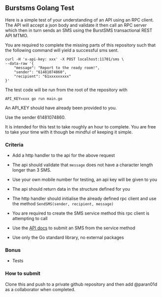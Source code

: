 ## Burstsms Golang Test

Here is a simple test of your understanding of an API using an RPC client. The API will accept a json body and validate it then call an RPC server which then in turn sends an SMS using the BurstSMS transactional REST API MTMO.

You are required to complete the missing parts of this repository such that the following command will yield a successful sms sent.

```
curl -H 'x-api-key: xxx' -X POST localhost:11701/sms \
--data-raw '{
    "message": "Report to the ready room!",
    "sender": "61481074860",
    "recipient": "61xxxxxxxxx"
}'

```

The test code will be run from the root of the repository with

```
API_KEY=xxx go run main.go
```

An API_KEY should have already been provided to you.

Use the sender 61481074860.

It is intended for this test to take roughly an hour to complete. You are free to take your time with it though be mindful of keeping it simple.

### Criteria

- Add a http handler to the api for the above request

- The api should validate that `message` does not have a character length longer than 3 SMS.

- Use your own mobile number for testing, an api key will be given to you

- The api should return data in the structure defined for you

- The http handler should initialise the already defined rpc client and use the method `SendSMS(sender, recipient, message)`

- You are required to create the SMS service method this rpc client is attempting to call

- Use the [API docs](https://developer.transmitmessage.com/) to submit an SMS from the service method

- Use only the Go standard library, no external packages

### Bonus

- Tests

### How to submit

Clone this and push to a private github repository and then add @paran01d as a collaborator when completed.

